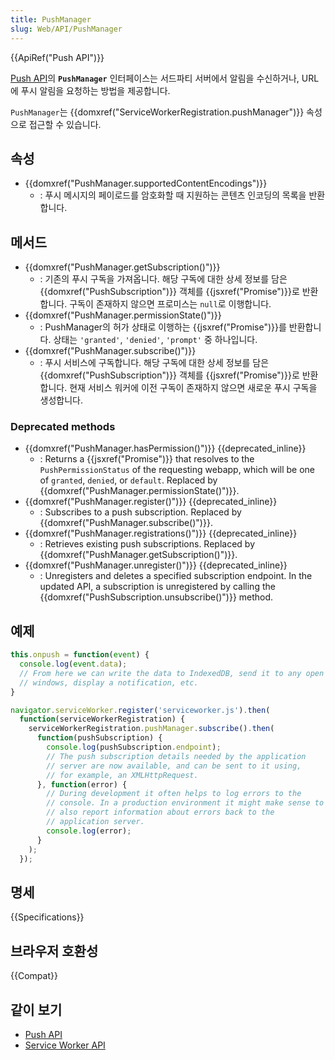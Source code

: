 ```yaml
---
title: PushManager
slug: Web/API/PushManager
---
```

{{ApiRef("Push API")}}

[Push API](/ko/docs/Web/API/Push_API)의 **`PushManager`** 인터페이스는 서드파티 서버에서 알림을 수신하거나, URL에 푸시 알림을 요청하는 방법을 제공합니다.

`PushManager`는 {{domxref("ServiceWorkerRegistration.pushManager")}} 속성으로 접근할 수 있습니다.

## 속성

- {{domxref("PushManager.supportedContentEncodings")}}
  - : 푸시 메시지의 페이로드를 암호화할 때 지원하는 콘텐츠 인코딩의 목록을 반환합니다.

## 메서드

- {{domxref("PushManager.getSubscription()")}}
  - : 기존의 푸시 구독을 가져옵니다. 해당 구독에 대한 상세 정보를 담은 {{domxref("PushSubscription")}} 객체를 {{jsxref("Promise")}}로 반환합니다. 구독이 존재하지 않으면 프로미스는 `null`로 이행합니다.
- {{domxref("PushManager.permissionState()")}}
  - : PushManager의 허가 상태로 이행하는 {{jsxref("Promise")}}를 반환합니다. 상태는 `'granted'`, `'denied'`, `'prompt'` 중 하나입니다.
- {{domxref("PushManager.subscribe()")}}
  - : 푸시 서비스에 구독합니다. 해당 구독에 대한 상세 정보를 담은 {{domxref("PushSubscription")}} 객체를 {{jsxref("Promise")}}로 반환합니다. 현재 서비스 워커에 이전 구독이 존재하지 않으면 새로운 푸시 구독을 생성합니다.

### Deprecated methods

- {{domxref("PushManager.hasPermission()")}} {{deprecated_inline}}
  - : Returns a {{jsxref("Promise")}} that resolves to the `PushPermissionStatus` of the requesting webapp, which will be one of `granted`, `denied`, or `default`. Replaced by {{domxref("PushManager.permissionState()")}}.
- {{domxref("PushManager.register()")}} {{deprecated_inline}}
  - : Subscribes to a push subscription. Replaced by {{domxref("PushManager.subscribe()")}}.
- {{domxref("PushManager.registrations()")}} {{deprecated_inline}}
  - : Retrieves existing push subscriptions. Replaced by {{domxref("PushManager.getSubscription()")}}.
- {{domxref("PushManager.unregister()")}} {{deprecated_inline}}
  - : Unregisters and deletes a specified subscription endpoint. In the updated API, a subscription is unregistered by calling the {{domxref("PushSubscription.unsubscribe()")}} method.

## 예제

```js
this.onpush = function(event) {
  console.log(event.data);
  // From here we can write the data to IndexedDB, send it to any open
  // windows, display a notification, etc.
}

navigator.serviceWorker.register('serviceworker.js').then(
  function(serviceWorkerRegistration) {
    serviceWorkerRegistration.pushManager.subscribe().then(
      function(pushSubscription) {
        console.log(pushSubscription.endpoint);
        // The push subscription details needed by the application
        // server are now available, and can be sent to it using,
        // for example, an XMLHttpRequest.
      }, function(error) {
        // During development it often helps to log errors to the
        // console. In a production environment it might make sense to
        // also report information about errors back to the
        // application server.
        console.log(error);
      }
    );
  });
```

## 명세

{{Specifications}}

## 브라우저 호환성

{{Compat}}

## 같이 보기

- [Push API](/ko/docs/Web/API/Push_API)
- [Service Worker API](/ko/docs/Web/API/Service_Worker_API)
